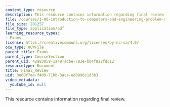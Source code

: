 ```yaml
---
content_type: resource
description: This resource contains information regarding final review.
file: /courses/1-00-introduction-to-computers-and-engineering-problem-solving-spring-2012/3e60f7aef4d971bb3acaed8996c1d3b3_MIT1_00S12_Final_Review.pdf
file_size: 281257
file_type: application/pdf
learning_resource_types:
- Exams
license: https://creativecommons.org/licenses/by-nc-sa/4.0/
ocw_type: OCWFile
parent_title: Exams
parent_type: CourseSection
parent_uid: 42a83059-1a48-adbe-783e-bb4f922fd312
resourcetype: Document
title: Final_Review
uid: 3e60f7ae-f4d9-71bb-3aca-ed8996c1d3b3
video_metadata:
  youtube_id: null
---
```

This resource contains information regarding final review.